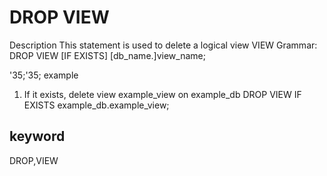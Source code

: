 # DROP VIEW
Description
This statement is used to delete a logical view VIEW
Grammar:
DROP VIEW [IF EXISTS]
[db_name.]view_name;

'35;'35; example
1. If it exists, delete view example_view on example_db
DROP VIEW IF EXISTS example_db.example_view;

## keyword
DROP,VIEW

